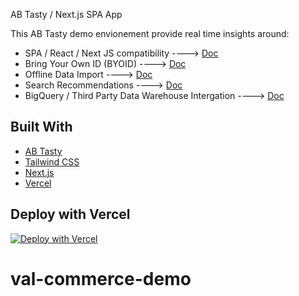 AB Tasty / Next.js SPA App

This AB Tasty demo envionement provide real time insights around:
- SPA / React / Next JS compatibility ----> [Doc](https://support.abtasty.com/hc/en-us/articles/14427828636572-How-the-AB-Tasty-tag-is-designed-to-handle-Single-Page-Apps-SPA/)
- Bring Your Own ID (BYOID) ----> [Doc](https://support.abtasty.com/hc/en-us/articles/14503207884700-Visitor-Identity-Management/)
- Offline Data Import ----> [Doc](https://developers.abtasty.com/docs/data/universal-data-connector/)
- Search Recommendations ----> [Doc](https://techdocs.get-potions.com/)
- BigQuery / Third Party Data Warehouse Intergation ----> [Doc](https://support.abtasty.com/hc/en-us/articles/12227118781084-Big-Query-Daily-exports-from-AB-Tasty-to-Big-Query/)
  
## Built With

- [AB Tasty](https://www.abtasty.com/)
- [Tailwind CSS](https://tailwindcss.com/)
- [Next.js](https://nextjs.org/)
- [Vercel](https://vercel.com/)

## Deploy with Vercel

[![Deploy with Vercel](https://vercel.com/button)](https://vercel.com/new/clone?repository-url=https%3A%2F%2Fgithub.com%2Fnutlope%2Fnextjs-swell&env=NEXT_PUBLIC_SWELL_STORE_ID,NEXT_PUBLIC_SWELL_PUBLIC_KEY,REVALIDATE_SECRET&envDescription=API%20Keys%20from%20Swell%20needed%20to%20run%20this%20application.)
# val-commerce-demo
